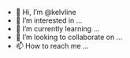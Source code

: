 - 👋 Hi, I’m @kelvline
- 👀 I’m interested in ...
- 🌱 I’m currently learning ...
- 💞️ I’m looking to collaborate on ...
- 📫 How to reach me ...

<!---
kelvline/kelvline is a ✨ special ✨ repository because its `README.md` (this file) appears on your GitHub profile.
You can click the Preview link to take a look at your changes.
--->
